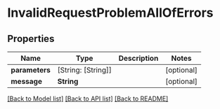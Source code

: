 # InvalidRequestProblemAllOfErrors

## Properties
Name | Type | Description | Notes
------------ | ------------- | ------------- | -------------
**parameters** | [String: [String]] |  | [optional] 
**message** | **String** |  | [optional] 

[[Back to Model list]](../README.md#documentation-for-models) [[Back to API list]](../README.md#documentation-for-api-endpoints) [[Back to README]](../README.md)


